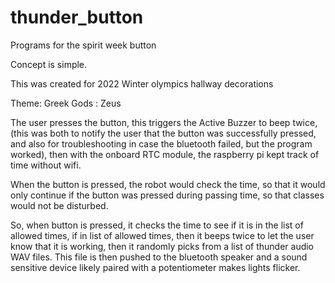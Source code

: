 # thunder_button
Programs for the spirit week button

Concept is simple.

This was created for 2022 Winter olympics hallway decorations

Theme: Greek Gods : Zeus

The user presses the button, this triggers the Active Buzzer to beep twice,
(this was both to notify the user that the button was successfully pressed, 
and also for troubleshooting in case the bluetooth failed, but the program worked), 
then with the onboard RTC module, the raspberry pi kept track of time without wifi.

When the button is pressed, the robot would check the time, so that it would only 
continue if the button was pressed during passing time, so that classes would not 
be disturbed. 

So, when button is pressed, it checks the time to see if it is in the list of 
allowed times, if in list of allowed times, then it beeps twice to let the user
know that it is working, then it randomly picks from a list of thunder audio WAV 
files. This file is then pushed to the bluetooth speaker and a sound sensitive 
device likely paired with a potentiometer makes lights flicker. 
